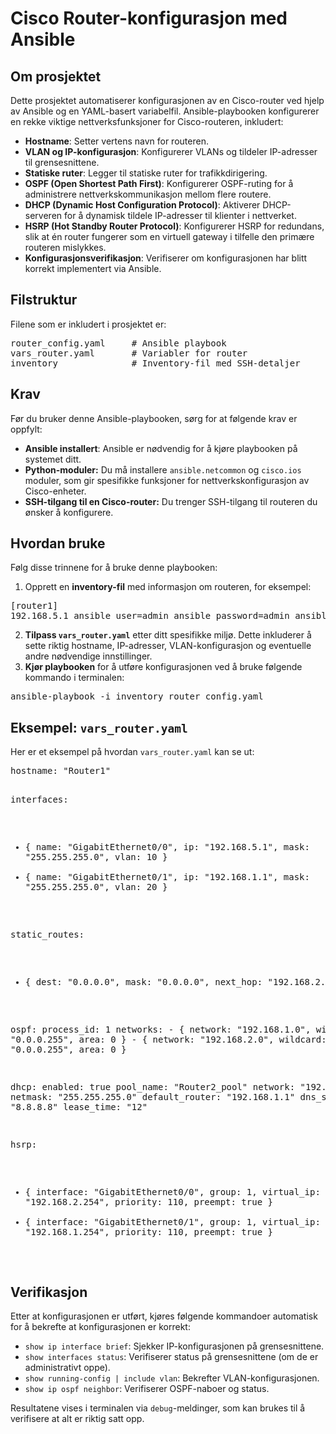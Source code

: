 
<h1>Cisco Router-konfigurasjon med Ansible</h1>

<h2>Om prosjektet</h2>
<p>Dette prosjektet automatiserer konfigurasjonen av en Cisco-router ved hjelp av Ansible og en YAML-basert variabelfil. Ansible-playbooken konfigurerer en rekke viktige nettverksfunksjoner for Cisco-routeren, inkludert:</p>
<ul>
    <li><strong>Hostname</strong>: Setter vertens navn for routeren.</li>
    <li><strong>VLAN og IP-konfigurasjon</strong>: Konfigurerer VLANs og tildeler IP-adresser til grensesnittene.</li>
    <li><strong>Statiske ruter</strong>: Legger til statiske ruter for trafikkdirigering.</li>
    <li><strong>OSPF (Open Shortest Path First)</strong>: Konfigurerer OSPF-ruting for å administrere nettverkskommunikasjon mellom flere routere.</li>
    <li><strong>DHCP (Dynamic Host Configuration Protocol)</strong>: Aktiverer DHCP-serveren for å dynamisk tildele IP-adresser til klienter i nettverket.</li>
    <li><strong>HSRP (Hot Standby Router Protocol)</strong>: Konfigurerer HSRP for redundans, slik at én router fungerer som en virtuell gateway i tilfelle den primære routeren mislykkes.</li>
    <li><strong>Konfigurasjonsverifikasjon</strong>: Verifiserer om konfigurasjonen har blitt korrekt implementert via Ansible.</li>
</ul>

<h2>Filstruktur</h2>
<p>Filene som er inkludert i prosjektet er:</p>
<pre>
router_config.yaml     # Ansible playbook  
vars_router.yaml       # Variabler for router  
inventory              # Inventory-fil med SSH-detaljer
</pre>

<h2>Krav</h2>
<p>Før du bruker denne Ansible-playbooken, sørg for at følgende krav er oppfylt:</p>
<ul>
    <li><strong>Ansible installert</strong>: Ansible er nødvendig for å kjøre playbooken på systemet ditt.</li>
    <li><strong>Python-moduler:</strong> Du må installere <code>ansible.netcommon</code> og <code>cisco.ios</code> moduler, som gir spesifikke funksjoner for nettverkskonfigurasjon av Cisco-enheter.</li>
    <li><strong>SSH-tilgang til en Cisco-router:</strong> Du trenger SSH-tilgang til routeren du ønsker å konfigurere.</li>
</ul>

<h2>Hvordan bruke</h2>
<p>Følg disse trinnene for å bruke denne playbooken:</p>
<ol>
    <li>Opprett en <strong>inventory-fil</strong> med informasjon om routeren, for eksempel:</li>
</ol>

<pre>
[router1]
192.168.5.1 ansible_user=admin ansible_password=admin ansible_network_os=ios ansible_connection=network_cli
</pre>

<ol start="2">
    <li><strong>Tilpass <code>vars_router.yaml</code></strong> etter ditt spesifikke miljø. Dette inkluderer å sette riktig hostname, IP-adresser, VLAN-konfigurasjon og eventuelle andre nødvendige innstillinger.</li>
    <li><strong>Kjør playbooken</strong> for å utføre konfigurasjonen ved å bruke følgende kommando i terminalen:</li>
</ol>

<pre>
ansible-playbook -i inventory router_config.yaml
</pre>

<h2>Eksempel: <code>vars_router.yaml</code></h2>
<p>Her er et eksempel på hvordan <code>vars_router.yaml</code> kan se ut:</p>
<pre>
hostname: "Router1"

interfaces:
  - { name: "GigabitEthernet0/0", ip: "192.168.5.1", mask: "255.255.255.0", vlan: 10 }
  - { name: "GigabitEthernet0/1", ip: "192.168.1.1", mask: "255.255.255.0", vlan: 20 }

static_routes:
  - { dest: "0.0.0.0", mask: "0.0.0.0", next_hop: "192.168.2.254" }

ospf:
  process_id: 1
  networks:
    - { network: "192.168.1.0", wildcard: "0.0.0.255", area: 0 }
    - { network: "192.168.2.0", wildcard: "0.0.0.255", area: 0 }

dhcp:
  enabled: true
  pool_name: "Router2_pool"
  network: "192.168.1.0"
  netmask: "255.255.255.0"
  default_router: "192.168.1.1"
  dns_servers: "8.8.8.8"
  lease_time: "12"

hsrp:
  - { interface: "GigabitEthernet0/0", group: 1, virtual_ip: "192.168.2.254", priority: 110, preempt: true }
  - { interface: "GigabitEthernet0/1", group: 1, virtual_ip: "192.168.1.254", priority: 110, preempt: true }
</pre>

<h2>Verifikasjon</h2>
<p>Etter at konfigurasjonen er utført, kjøres følgende kommandoer automatisk for å bekrefte at konfigurasjonen er korrekt:</p>
<ul>
    <li><code>show ip interface brief</code>: Sjekker IP-konfigurasjonen på grensesnittene.</li>
    <li><code>show interfaces status</code>: Verifiserer status på grensesnittene (om de er administrativt oppe).</li>
    <li><code>show running-config | include vlan</code>: Bekrefter VLAN-konfigurasjonen.</li>
    <li><code>show ip ospf neighbor</code>: Verifiserer OSPF-naboer og status.</li>
</ul>
<p>Resultatene vises i terminalen via <code>debug</code>-meldinger, som kan brukes til å verifisere at alt er riktig satt opp.</p>



